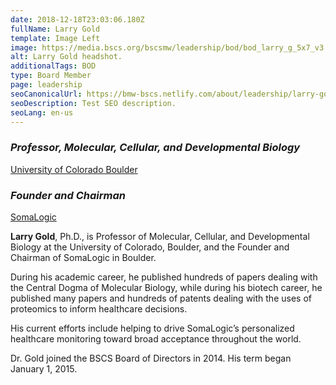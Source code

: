 ```yaml
---
date: 2018-12-18T23:03:06.180Z
fullName: Larry Gold
template: Image Left
image: https://media.bscs.org/bscsmw/leadership/bod/bod_larry_g_5x7_v3.jpg
alt: Larry Gold headshot.
additionalTags: BOD
type: Board Member
page: leadership
seoCanonicalUrl: https://bmw-bscs.netlify.com/about/leadership/larry-gold
seoDescription: Test SEO description.
seoLang: en-us
---
```


### *Professor, Molecular, Cellular, and Developmental Biology*
<a href="http://www.colorado.edu" target="_blank" rel="noopener noreferrer">University of Colorado Boulder</a>


### *Founder and Chairman*
<a href="https://somalogic.com/" target="_blank" rel="noopener noreferrer">SomaLogic</a>

**Larry Gold**, Ph.D., is Professor of Molecular, Cellular, and Developmental Biology at the University of Colorado, Boulder, and the Founder and Chairman of SomaLogic in Boulder.

During his academic career, he published hundreds of papers dealing with the Central Dogma of Molecular Biology, while during his biotech career, he published many papers and hundreds of patents dealing with the uses of proteomics to inform healthcare decisions.

His current efforts include helping to drive SomaLogic’s personalized healthcare monitoring toward broad acceptance throughout the world.

Dr. Gold joined the BSCS Board of Directors in 2014. His term began January 1, 2015.